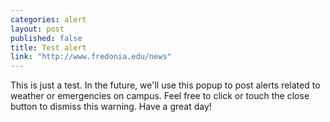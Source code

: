 ```yaml
---
categories: alert
layout: post
published: false
title: Test alert
link: "http://www.fredonia.edu/news"
---
```


This is just a test. In the future, we'll use this popup to post alerts related to weather or emergencies on campus. Feel free to click or touch the close button to dismiss this warning. Have a great day!